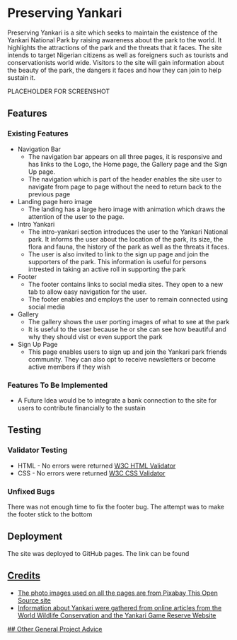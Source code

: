 # Preserving Yankari

Preserving Yankari is a site which seeks to maintain the existence of the Yankari National Park by raising awareness about the park to the world. It highlights the attractions of the park and the threats that it faces. The site intends to target Nigerian citizens as well as foreigners such as tourists and conservationists world wide. Visitors to the site will gain information about the beauty of the park, the dangers it faces and how they can join to help sustain it.

PLACEHOLDER FOR SCREENSHOT

## Features
### Existing Features
<ul>
    <li>Navigation Bar
        <ul>
            <li>The navigation bar appears on all three pages, it is responsive and has links to the Logo, the Home page, the Gallery page and the Sign Up page.</li>
            <li>The navigation which is part of the header enables the site user to navigate from page to page without the need to return back to the previous page</li>
        </ul>
    </li>
   <!-- ![navigationbar](https://github.com/peterudu/preserving-yankari/blob/main/assets/images/screenshots/navigationbar.png) -->
    <img scr="assets/images/screenshots/navigationbar.png">
    <li>Landing page hero image
        <ul>
        <li>The landing has a large hero image with animation which draws the attention of the user to the page.</li>
        </ul>
    </li>
    <li>Intro Yankari
        <ul>
            <li>The intro-yankari section introduces the user to the Yankari National park. It informs the user about the location of the park, its size, the flora and fauna, the history of the park as well as the threats it faces.</li>
            <li>The user is also invited to link to the sign up page and join the supporters of the park. This information is useful for persons intrested in taking an active roll in supporting the park</li>
        </ul>
    </li>
    <li>Footer
            <ul>
            <li>The footer contains links to social media sites. They open to a new tab to allow easy navigation for the user.</li>
            <li>The footer enables and employs the user to remain connected using social media</li>
            </ul>
    </li>
    <li>Gallery
        <ul>
            <li>The gallery shows the user porting images of what to see at the park</li>
            <li>It is useful to the user because he or she can see how beautiful and why they should vist or even support the park</li>
        </ul>
    </li>
    <li>Sign Up Page
        <ul>
            <li>This page enables users to sign up and join the Yankari park friends community. They can also opt to receive newsletters or become active members if they wish</li>
        </ul>
    </li>
</ul>

### Features To Be Implemented
   - A Future Idea would be to integrate a bank connection to the site for users to contribute financially to the sustain

## Testing
### Validator Testing
<ul>
    <li>HTML - No errors were returned <a href="https://validator.w3.org/" target="_blank">W3C HTML Validator</a></li>
    <li>CSS - No errors were returned <a href="https://jigsaw.w3.org/css-validator/" target="_blank">W3C CSS Validator</a></li> 
</ul>

### Unfixed Bugs
There was not enough time to fix the footer bug. The attempt was to make the footer stick to the bottom
## Deployment
The site was deployed to GitHub pages.
The link can be found <a href="https://peterudu.github.io/preserving-yankari/" target="_blank">
## Credits
<ul>
    <li>The photo images used on all the pages are from Pixabay This Open Source site</li>
    <li>Information about Yankari were gathered from online articles from the World Wildlife Conservation and the Yankari Game Reserve Website</li>
  
</ul>
## Other General Project Advice